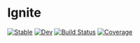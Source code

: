 # Ignite

[![Stable](https://img.shields.io/badge/docs-stable-blue.svg)](https://jondeuce.github.io/Ignite.jl/stable/)
[![Dev](https://img.shields.io/badge/docs-dev-blue.svg)](https://jondeuce.github.io/Ignite.jl/dev/)
[![Build Status](https://github.com/jondeuce/Ignite.jl/actions/workflows/CI.yml/badge.svg?branch=main)](https://github.com/jondeuce/Ignite.jl/actions/workflows/CI.yml?query=branch%3Amain)
[![Coverage](https://codecov.io/gh/jondeuce/Ignite.jl/branch/main/graph/badge.svg)](https://codecov.io/gh/jondeuce/Ignite.jl)
